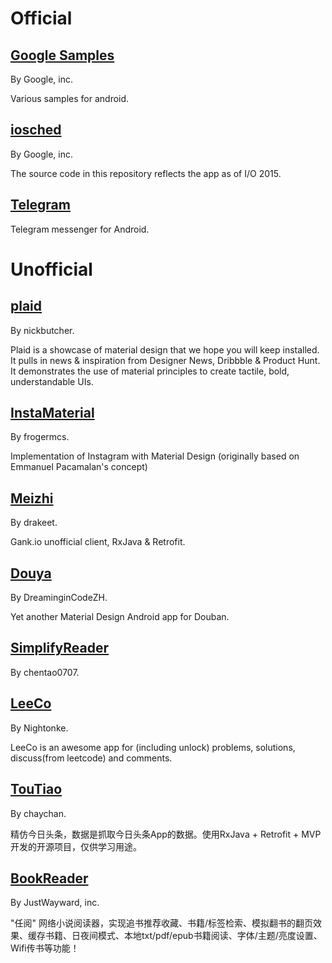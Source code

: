 # Official

## [Google Samples](https://github.com/googlesamples/)

By Google, inc.

Various samples for android.

## [iosched](https://github.com/google/iosched)

By Google, inc.

The source code in this repository reflects the app as of I/O 2015.

## [Telegram](https://github.com/DrKLO/Telegram)

Telegram messenger for Android.

# Unofficial

## [plaid](https://github.com/nickbutcher/plaid)

By nickbutcher.

Plaid is a showcase of material design that we hope you will keep installed. It pulls in news & inspiration from Designer News, Dribbble & Product Hunt. It demonstrates the use of material principles to create tactile, bold, understandable UIs.

## [InstaMaterial](https://github.com/frogermcs/InstaMaterial)

By frogermcs.

Implementation of Instagram with Material Design (originally based on Emmanuel Pacamalan's concept)

## [Meizhi](https://github.com/drakeet/Meizhi)

By drakeet.

Gank.io unofficial client, RxJava & Retrofit.

## [Douya](https://github.com/DreaminginCodeZH/Douya)

By DreaminginCodeZH.

Yet another Material Design Android app for Douban.

## [SimplifyReader](https://github.com/chentao0707/SimplifyReader)

By chentao0707.

## [LeeCo](https://github.com/Nightonke/LeeCo)

By Nightonke.

LeeCo is an awesome app for (including unlock) problems, solutions, discuss(from leetcode) and comments.

## [TouTiao](https://github.com/chaychan/TouTiao)

By chaychan.

精仿今日头条，数据是抓取今日头条App的数据。使用RxJava + Retrofit + MVP开发的开源项目，仅供学习用途。

## [BookReader](https://github.com/JustWayward/BookReader)

By JustWayward, inc.

"任阅" 网络小说阅读器，实现追书推荐收藏、书籍/标签检索、模拟翻书的翻页效果、缓存书籍、日夜间模式、本地txt/pdf/epub书籍阅读、字体/主题/亮度设置、Wifi传书等功能！
